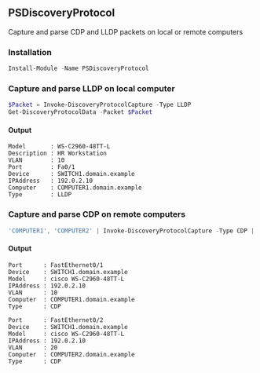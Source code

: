 ## PSDiscoveryProtocol

Capture and parse CDP and LLDP packets on local or remote computers

### Installation

```PowerShell
Install-Module -Name PSDiscoveryProtocol
```

### Capture and parse LLDP on local computer

```PowerShell
$Packet = Invoke-DiscoveryProtocolCapture -Type LLDP
Get-DiscoveryProtocolData -Packet $Packet
```

#### Output
```
Model       : WS-C2960-48TT-L
Description : HR Workstation
VLAN        : 10
Port        : Fa0/1
Device      : SWITCH1.domain.example
IPAddress   : 192.0.2.10
Computer    : COMPUTER1.domain.example
Type        : LLDP
```

### Capture and parse CDP on remote computers

```PowerShell
'COMPUTER1', 'COMPUTER2' | Invoke-DiscoveryProtocolCapture -Type CDP | Get-DiscoveryProtocolData
```

#### Output
```
Port      : FastEthernet0/1
Device    : SWITCH1.domain.example
Model     : cisco WS-C2960-48TT-L
IPAddress : 192.0.2.10
VLAN      : 10
Computer  : COMPUTER1.domain.example
Type      : CDP

Port      : FastEthernet0/2
Device    : SWITCH1.domain.example
Model     : cisco WS-C2960-48TT-L
IPAddress : 192.0.2.10
VLAN      : 20
Computer  : COMPUTER2.domain.example
Type      : CDP
```
